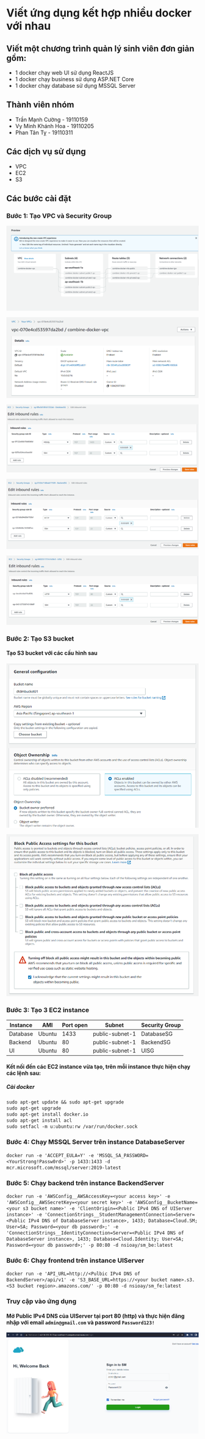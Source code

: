 # Viết ứng dụng kết hợp nhiều docker với nhau

## Viết một chương trình quản lý sinh viên đơn giản gồm:

- 1 docker chạy web UI sử dụng ReactJS
- 1 docker chạy business sử dụng ASP.NET Core
- 1 docker chạy database sử dụng MSSQL Server

## Thành viên nhóm

- Trần Mạnh Cường - 19110159
- Vy Minh Khánh Hoa - 19110205
- Phan Tân Tỵ - 19110311

## Các dịch vụ sử dụng

- VPC
- EC2
- S3

## Các bước cài đặt
### Bước 1: Tạo VPC và Security Group

![Preview VPC](/assets/preview-vpc.png)

![VPC created](/assets//vpc-created.png)

![Database Security Group](/assets//DatabaseSG.png)

![Backend Security Group](/assets//beSG.png)

![UI Security Group](/assets//uiSG.png)

### Bước 2: Tạo S3 bucket
#### Tạo S3 bucket với các cấu hình sau

![Enable ACLs](/assets//config-bucket-01.png)

![Turn off block](/assets//config-bucket-02.png)

### Bước 3: Tạo 3 EC2 instance

| Instance | AMI| Port open | Subnet | Security Group |
|--|--|--|--|--|
| Database| Ubuntu |  1433 | public-subnet-1 | DatabaseSG|
| Backend | Ubuntu | 80 | public-subnet-1 | BackendSG|
| UI | Ubuntu | 80 | public-subnet-1 | UISG |

#### Kết nối đến các EC2 instance vừa tạo, trên mỗi instance thực hiện chạy các lệnh sau:

##### Cài docker

    sudo apt-get update && sudo apt-get upgrade
    sudo apt-get upgrade
    sudo apt-get install docker.io
    sudo apt-get install acl
    sudo setfacl -m u:ubuntu:rw /var/run/docker.sock

### Bước 4: Chạy MSSQL Server trên instance DatabaseServer

    docker run -e 'ACCEPT_EULA=Y' -e 'MSSQL_SA_PASSWORD=<YourStrong!Passw0rd>' -p 1433:1433 -d mcr.microsoft.com/mssql/server:2019-latest

### Bước 5: Chạy backend trên instance BackendServer
    docker run -e 'AWSConfig__AWSAccessKey=<your access key>' -e 'AWSConfig__AWSSecretKey=<your secret key>' -e 'AWSConfig__BucketName=<your s3 bucket name>' -e 'ClientOrigin=<Public IPv4 DNS of UIServer instance>' -e 'ConnectionStrings__StudentManagementConnection=Server=<Public IPv4 DNS of DatabaseServer instance>, 1433; Database=Cloud.SM; User=SA; Password=<your db password>;' -e 'ConnectionStrings__IdentityConnection=Server=<Public IPv4 DNS of DatabaseServer instance>, 1433; Database=Cloud.Identity; User=SA; Password=<your db password>;' -p 80:80 -d nsioay/sm_be:latest

### Bước 6: Chạy frontend trên instance UIServer
    docker run -e 'API_URL=http://<Pulbic IPv4 DNS of BackendServer>/api/v1' -e 'S3_BASE_URL=https://<your bucket name>.s3.<S3 bucket region>.amazons.com/' -p 80:80 -d nsioay/sm_fe:latest

### Truy cập vào ứng dụng

#### Mở Public IPv4 DNS của UIServer tại port 80 (http) và thực hiện đăng nhập với email `admin@gmail.com` và password `Password123!`

![Access web](/assets//access-app.png)
